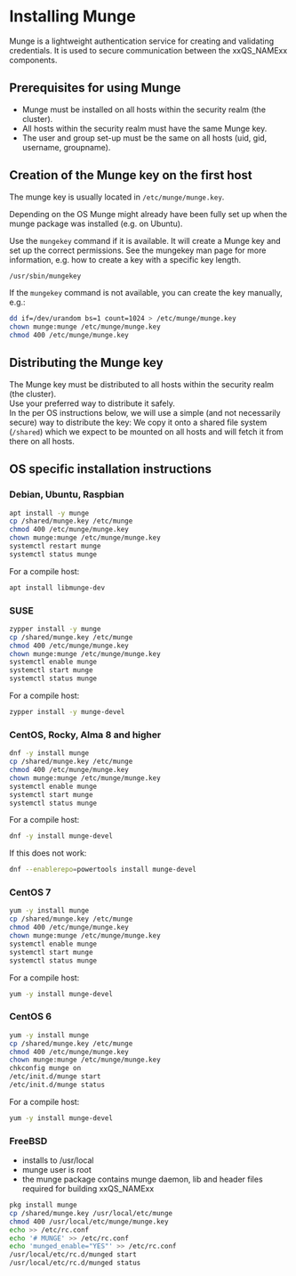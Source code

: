 # Installing Munge

Munge is a lightweight authentication service for creating and validating credentials. It is used to secure communication between the xxQS_NAMExx components.

## Prerequisites for using Munge

* Munge must be installed on all hosts within the security realm (the cluster).
* All hosts within the security realm must have the same Munge key.
* The user and group set-up must be the same on all hosts (uid, gid, username, groupname).

## Creation of the Munge key on the first host

The munge key is usually located in `/etc/munge/munge.key`.

Depending on the OS Munge might already have been fully set up when the munge package was installed (e.g. on Ubuntu).

Use the `mungekey` command if it is available. It will create a Munge key and set up the correct permissions.
See the mungekey man page for more information, e.g. how to create a key with a specific key length.

```bash
/usr/sbin/mungekey
```

If the `mungekey` command is not available, you can create the key manually, e.g.:
```bash
dd if=/dev/urandom bs=1 count=1024 > /etc/munge/munge.key
chown munge:munge /etc/munge/munge.key
chmod 400 /etc/munge/munge.key
```

## Distributing the Munge key

The Munge key must be distributed to all hosts within the security realm (the cluster).   
Use your preferred way to distribute it safely.   
In the per OS instructions below, we will use a simple (and not necessarily secure) way to distribute the key: We copy it onto a shared file system (`/shared`) which we expect to be mounted on all hosts and will fetch it from there on all hosts.

## OS specific installation instructions

### Debian, Ubuntu, Raspbian

```bash
apt install -y munge
cp /shared/munge.key /etc/munge
chmod 400 /etc/munge/munge.key
chown munge:munge /etc/munge/munge.key
systemctl restart munge
systemctl status munge
```

For a compile host:
```bash
apt install libmunge-dev
```

### SUSE

```bash
zypper install -y munge
cp /shared/munge.key /etc/munge
chmod 400 /etc/munge/munge.key
chown munge:munge /etc/munge/munge.key
systemctl enable munge
systemctl start munge
systemctl status munge
```

For a compile host:
```bash
zypper install -y munge-devel
```

### CentOS, Rocky, Alma 8 and higher

```bash
dnf -y install munge
cp /shared/munge.key /etc/munge
chmod 400 /etc/munge/munge.key
chown munge:munge /etc/munge/munge.key
systemctl enable munge
systemctl start munge
systemctl status munge
```

For a compile host:
```bash
dnf -y install munge-devel
```

If this does not work:
```bash
dnf --enablerepo=powertools install munge-devel
```

### CentOS 7

```bash
yum -y install munge
cp /shared/munge.key /etc/munge
chmod 400 /etc/munge/munge.key
chown munge:munge /etc/munge/munge.key
systemctl enable munge
systemctl start munge
systemctl status munge
```

For a compile host:
```bash
yum -y install munge-devel
```

### CentOS 6

```bash
yum -y install munge
cp /shared/munge.key /etc/munge
chmod 400 /etc/munge/munge.key
chown munge:munge /etc/munge/munge.key
chkconfig munge on
/etc/init.d/munge start
/etc/init.d/munge status
```

For a compile host:
```bash
yum -y install munge-devel
```

### FreeBSD

* installs to /usr/local
* munge user is root
* the munge package contains munge daemon, lib and header files required for building xxQS_NAMExx

```bash
pkg install munge
cp /shared/munge.key /usr/local/etc/munge
chmod 400 /usr/local/etc/munge/munge.key
echo >> /etc/rc.conf
echo '# MUNGE' >> /etc/rc.conf
echo 'munged_enable="YES"' >> /etc/rc.conf
/usr/local/etc/rc.d/munged start
/usr/local/etc/rc.d/munged status
```

[//]: # (Eeach file has to end with two empty lines)

